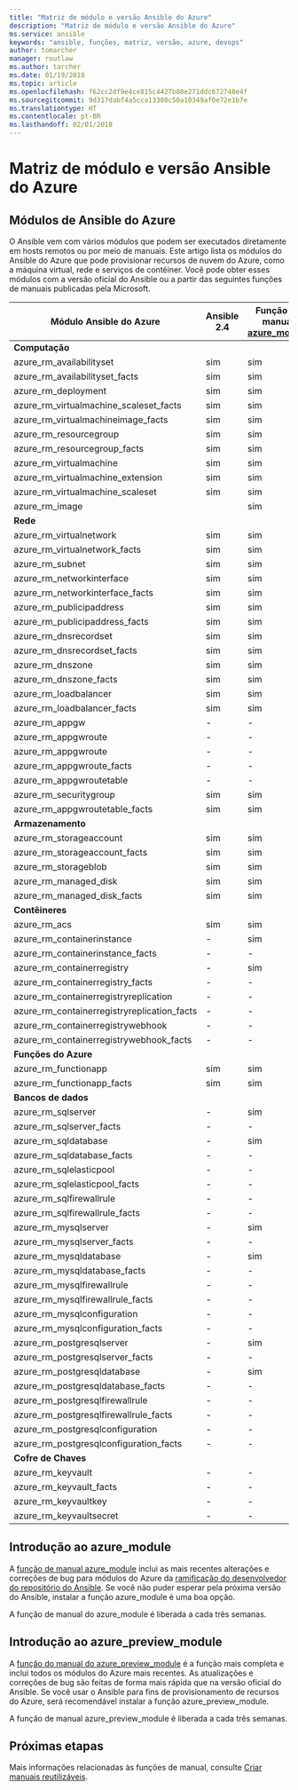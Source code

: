 ```yaml
---
title: "Matriz de módulo e versão Ansible do Azure"
description: "Matriz de módulo e versão Ansible do Azure"
ms.service: ansible
keywords: "ansible, funções, matriz, versão, azure, devops"
author: tomarcher
manager: routlaw
ms.author: tarcher
ms.date: 01/19/2018
ms.topic: article
ms.openlocfilehash: f62cc2df9e4ce815c4427b80e271ddc672748e4f
ms.sourcegitcommit: 9d317dabf4a5cca13308c50a10349af0e72e1b7e
ms.translationtype: HT
ms.contentlocale: pt-BR
ms.lasthandoff: 02/01/2018
---
```

# <a name="ansible-module-and-version-matrix"></a>Matriz de módulo e versão Ansible do Azure

## <a name="ansible-modules-for-azure"></a>Módulos de Ansible do Azure
O Ansible vem com vários módulos que podem ser executados diretamente em hosts remotos ou por meio de manuais.
Este artigo lista os módulos do Ansible do Azure que pode provisionar recursos de nuvem do Azure, como a máquina virtual, rede e serviços de contêiner. Você pode obter esses módulos com a versão oficial do Ansible ou a partir das seguintes funções de manuais publicadas pela Microsoft.

| Módulo Ansible do Azure                   |  Ansible 2.4 |  Função de manual [azure_module](#introduction-to-azuremodule) |  Função de manual [azure_preview_module](#introduction-to-azurepreviewmodule) | 
|---------------------------------------------|--------------|-----------------------------|-------------------------------------| 
| **Computação**                    |           |                          |                                  | 
| azure_rm_availabilityset                    | sim          | sim                         | sim                                 | 
| azure_rm_availabilityset_facts              | sim          | sim                         | sim                                 | 
| azure_rm_deployment                         | sim          | sim                         | sim                                 | 
| azure_rm_virtualmachine_scaleset_facts      | sim          | sim                         | sim                                 | 
| azure_rm_virtualmachineimage_facts          | sim          | sim                         | sim                                 | 
| azure_rm_resourcegroup                      | sim          | sim                         | sim                                 | 
| azure_rm_resourcegroup_facts                | sim          | sim                         | sim                                 | 
| azure_rm_virtualmachine                     | sim          | sim                         | sim                                 | 
| azure_rm_virtualmachine_extension           | sim          | sim                         | sim                                 | 
| azure_rm_virtualmachine_scaleset            | sim          | sim                         | sim                                 | 
| azure_rm_image                              |              | sim                         | sim                                 | 
| **Rede**                    |           |                          |                                  | 
| azure_rm_virtualnetwork                     | sim          | sim                         | sim                                 | 
| azure_rm_virtualnetwork_facts               | sim          | sim                         | sim                                 | 
| azure_rm_subnet                             | sim          | sim                         | sim                                 | 
| azure_rm_networkinterface                   | sim          | sim                         | sim                                 | 
| azure_rm_networkinterface_facts             | sim          | sim                         | sim                                 | 
| azure_rm_publicipaddress                    | sim          | sim                         | sim                                 | 
| azure_rm_publicipaddress_facts              | sim          | sim                         | sim                                 | 
| azure_rm_dnsrecordset                       | sim          | sim                         | sim                                 | 
| azure_rm_dnsrecordset_facts                 | sim          | sim                         | sim                                 | 
| azure_rm_dnszone                            | sim          | sim                         | sim                                 | 
| azure_rm_dnszone_facts                      | sim          | sim                         | sim                                 | 
| azure_rm_loadbalancer                       | sim          | sim                         | sim                                 | 
| azure_rm_loadbalancer_facts                 | sim          | sim                         | sim                                 | 
| azure_rm_appgw                              | -            | -                           | sim                                 | 
| azure_rm_appgwroute                         | -            | -                           | sim                                 | 
| azure_rm_appgwroute                         | -            | -                           | sim                                 |
| azure_rm_appgwroute_facts                   | -            | -                           | sim                                 |
| azure_rm_appgwroutetable                    | -            | -                           | sim                                 |
| azure_rm_securitygroup                      | sim          | sim                         | sim                                 | 
| azure_rm_appgwroutetable_facts              | sim          | sim                         | sim                                 | 
| **Armazenamento**                    |           |                          |                                  | 
| azure_rm_storageaccount                     | sim          | sim                         | sim                                 | 
| azure_rm_storageaccount_facts               | sim          | sim                         | sim                                 | 
| azure_rm_storageblob                        | sim          | sim                         | sim                                 | 
| azure_rm_managed_disk                       | sim          | sim                         | sim                                 | 
| azure_rm_managed_disk_facts                 | sim          | sim                         | sim                                 | 
| **Contêineres**                    |           |                          |                                  | 
| azure_rm_acs                                | sim          | sim                         | sim                                 | 
| azure_rm_containerinstance                  | -            | sim                         | sim                                 | 
| azure_rm_containerinstance_facts            | -            | -                           | sim                                 | 
| azure_rm_containerregistry                  | -            | sim                         | sim                                 | 
| azure_rm_containerregistry_facts            | -            | -                           | sim                                 | 
| azure_rm_containerregistryreplication       | -            | -                           | sim                                 | 
| azure_rm_containerregistryreplication_facts | -            | -                           | sim                                 | 
| azure_rm_containerregistrywebhook           | -            | -                           | sim                                 | 
| azure_rm_containerregistrywebhook_facts     | -            | -                           | sim                                 | 
| **Funções do Azure**                    |           |                          |                                  | 
| azure_rm_functionapp                        | sim          | sim                         | sim                                 | 
| azure_rm_functionapp_facts                  | sim          | sim                         | sim                                 | 
| **Bancos de dados**                    |           |                          |                                  | 
| azure_rm_sqlserver                          | -            | sim                         | sim                                 | 
| azure_rm_sqlserver_facts                    | -            | -                           | sim                                 | 
| azure_rm_sqldatabase                        | -            | sim                         | sim                                 | 
| azure_rm_sqldatabase_facts                  | -            | -                           | sim                                 | 
| azure_rm_sqlelasticpool                     | -            | -                           | sim                                 | 
| azure_rm_sqlelasticpool_facts               | -            | -                           | sim                                 | 
| azure_rm_sqlfirewallrule                    | -            | -                           | sim                                 | 
| azure_rm_sqlfirewallrule_facts              | -            | -                           | sim                                 | 
| azure_rm_mysqlserver                        | -            | sim                         | sim                                 | 
| azure_rm_mysqlserver_facts                  | -            | -                           | sim                                 | 
| azure_rm_mysqldatabase                      | -            | sim                         | sim                                 | 
| azure_rm_mysqldatabase_facts                | -            | -                           | sim                                 | 
| azure_rm_mysqlfirewallrule                  | -            | -                           | sim                                 | 
| azure_rm_mysqlfirewallrule_facts            | -            | -                           | sim                                 | 
| azure_rm_mysqlconfiguration                 | -            | -                           | sim                                 | 
| azure_rm_mysqlconfiguration_facts           | -            | -                           | sim                                 | 
| azure_rm_postgresqlserver                   | -            | sim                         | sim                                 | 
| azure_rm_postgresqlserver_facts             | -            | -                           | sim                                 | 
| azure_rm_postgresqldatabase                 | -            | sim                         | sim                                 | 
| azure_rm_postgresqldatabase_facts           | -            | -                           | sim                                 | 
| azure_rm_postgresqlfirewallrule             | -            | -                           | sim                                 | 
| azure_rm_postgresqlfirewallrule_facts       | -            | -                           | sim                                 | 
| azure_rm_postgresqlconfiguration            | -            | -                           | sim                                 | 
| azure_rm_postgresqlconfiguration_facts      | -            | -                           | sim                                 | 
| **Cofre de Chaves**                    |           |                          |                                  | 
| azure_rm_keyvault                           | -            | -                           | sim                                 |
| azure_rm_keyvault_facts                     | -            | -                           | sim                                 |
| azure_rm_keyvaultkey                        | -            | -                           | sim                                 |
| azure_rm_keyvaultsecret                     | -            | -                           | sim                                 |

## <a name="introduction-to-azuremodule"></a>Introdução ao azure_module
A [função de manual azure_module](https://galaxy.ansible.com/Azure/azure_modules/) inclui as mais recentes alterações e correções de bug para módulos do Azure da [ramificação do desenvolvedor do repositório do Ansible](https://github.com/ansible/ansible/tree/devel). Se você não puder esperar pela próxima versão do Ansible, instalar a função azure_module é uma boa opção.

A função de manual do azure_module é liberada a cada três semanas.

## <a name="introduction-to-azurepreviewmodule"></a>Introdução ao azure_preview_module
A [função do manual do azure_preview_module](https://galaxy.ansible.com/Azure/azure_preview_modules/) é a função mais completa e inclui todos os módulos do Azure mais recentes. As atualizações e correções de bug são feitas de forma mais rápida que na versão oficial do Ansible. Se você usar o Ansible para fins de provisionamento de recursos do Azure, será recomendável instalar a função azure_preview_module.

A função de manual azure_preview_module é liberada a cada três semanas.

## <a name="next-steps"></a>Próximas etapas
Mais informações relacionadas às funções de manual, consulte [Criar manuais reutilizáveis](http://docs.ansible.com/ansible/latest/playbooks_reuse.html). 
